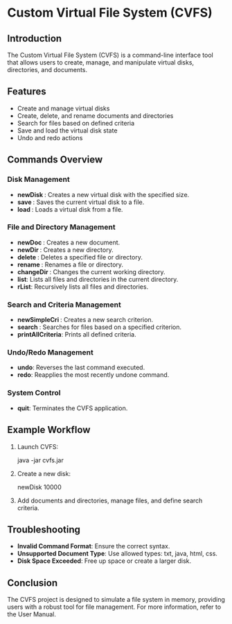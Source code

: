 # Custom Virtual File System (CVFS)

## Introduction

The Custom Virtual File System (CVFS) is a command-line interface tool that allows users to create, manage, and manipulate virtual disks, directories, and documents.

## Features

- Create and manage virtual disks
- Create, delete, and rename documents and directories
- Search for files based on defined criteria
- Save and load the virtual disk state
- Undo and redo actions

## Commands Overview

### Disk Management
- **newDisk <diskSize>**: Creates a new virtual disk with the specified size.
- **save <path>**: Saves the current virtual disk to a file.
- **load <path>**: Loads a virtual disk from a file.

### File and Directory Management
- **newDoc <docName> <doctype> <docContent>**: Creates a new document.
- **newDir <dirName>**: Creates a new directory.
- **delete <filename>**: Deletes a specified file or directory.
- **rename <oldFileName> <newFileName>**: Renames a file or directory.
- **changeDir <dirName>**: Changes the current working directory.
- **list**: Lists all files and directories in the current directory.
- **rList**: Recursively lists all files and directories.

### Search and Criteria Management
- **newSimpleCri <criName> <attrName> <op> <val>**: Creates a new search criterion.
- **search <criName>**: Searches for files based on a specified criterion.
- **printAllCriteria**: Prints all defined criteria.

### Undo/Redo Management
- **undo**: Reverses the last command executed.
- **redo**: Reapplies the most recently undone command.

### System Control
- **quit**: Terminates the CVFS application.

## Example Workflow

1. Launch CVFS: 
   
   java -jar cvfs.jar
   
2. Create a new disk: 
   
   newDisk 10000
   
3. Add documents and directories, manage files, and define search criteria.

## Troubleshooting

- **Invalid Command Format**: Ensure the correct syntax.
- **Unsupported Document Type**: Use allowed types: txt, java, html, css.
- **Disk Space Exceeded**: Free up space or create a larger disk.

## Conclusion

The CVFS project is designed to simulate a file system in memory, providing users with a robust tool for file management. For more information, refer to the User Manual.
